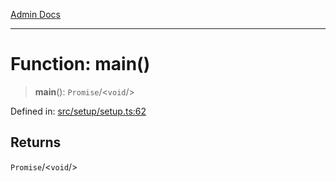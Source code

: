 [Admin Docs](/)

***

# Function: main()

> **main**(): `Promise`/<`void`/>

Defined in: [src/setup/setup.ts:62](https://github.com/PalisadoesFoundation/talawa-admin/blob/main/src/setup/setup.ts#L62)

## Returns

`Promise`/<`void`/>
